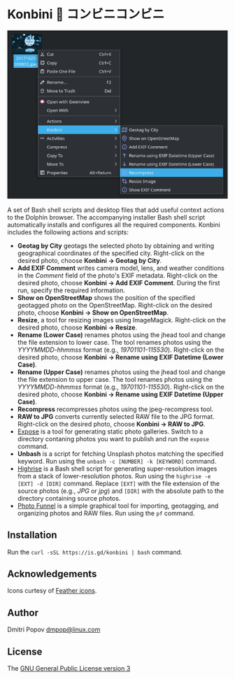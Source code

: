 # Konbini :cherry_blossom: コンビニコンビニ

<img src="konbini.png" alt="Konbini">

A set of Bash shell scripts and desktop files that add useful context actions to the Dolphin browser. The accompanying installer Bash shell script automatically installs and configures all the required components. Konbini includes the following actions and scripts:

- **Geotag by City** geotags the selected photo by obtaining and writing geographical coordinates of the specified city. Right-click on the desired photo, choose **Konbini → Geotag by City**.
- **Add EXIF Comment** writes camera model, lens, and weather conditions in the *Comment* field of the photo's EXIF metadata. Right-click on the desired photo, choose **Konbini → Add EXIF Comment**. During the first run, specify the required information.
- **Show on OpenStreetMap** shows the position of the specified geotagged photo on the OpenStreetMap. Right-click on the desired photo, choose **Konbini → Show on OpenStreetMap**.
- **Resize**, a tool for resizing images using ImageMagick. Right-click on the desired photo, choose **Konbini → Resize**.
- **Rename (Lower Case)** renames photos using the jhead tool and change the file extension to lower case. The tool renames photos using the *YYYYMMDD-hhmmss* format (e.g., *19701101-115530*). Right-click on the desired photo, choose **Konbini → Rename using EXIF Datetime (Lower Case)**.
- **Rename (Upper Case)** renames photos using the jhead tool and change the file extension to upper case. The tool renames photos using the *YYYYMMDD-hhmmss* format (e.g., *19701101-115530*). Right-click on the desired photo, choose **Konbini → Rename using EXIF Datetime (Upper Case)**.
- **Recompress** recompresses photos using the jpeg-recompress tool.
- **RAW to JPG** converts currently selected RAW file to the JPG format. Right-click on the desired photo, choose **Konbini → RAW to JPG**.
- [Expose](https://github.com/Jack000/Expose) is a tool for generating static photo galleries. Switch to a directory contaning photos you want to publish and run the `expose` command.
- **Unbash** is a script for fetching Unsplash photos matching the specified keyword. Run using the `unbash -c [NUMBER] -k [KEYWORD]` command.
- [Highrise](https://gitlab.com/dmpop/highrise) is a Bash shell script for generating super-resolution images from a stack of lower-resolution photos. Run using the `highrise -e [EXT] -d [DIR]` command. Replace `[EXT]` with the file extension of the source photos (e.g., *JPG* or *jpg*) and `[DIR]` with the absolute path to the directory containing source photos.
- [Photo Funnel](https://gitlab.com/dmpop/photo-funnel) is a simple graphical tool for importing, geotagging, and organizing photos and RAW files. Run using the `pf` command.

## Installation

Run the `curl -sSL https://is.gd/konbini | bash` command.

## Acknowledgements

Icons curtesy of [Feather icons](https://feathericons.com/).

## Author

Dmitri Popov [dmpop@linux.com](mailto:dmpop@linux.com)

## License

The [GNU General Public License version 3](http://www.gnu.org/licenses/gpl-3.0.en.html)
